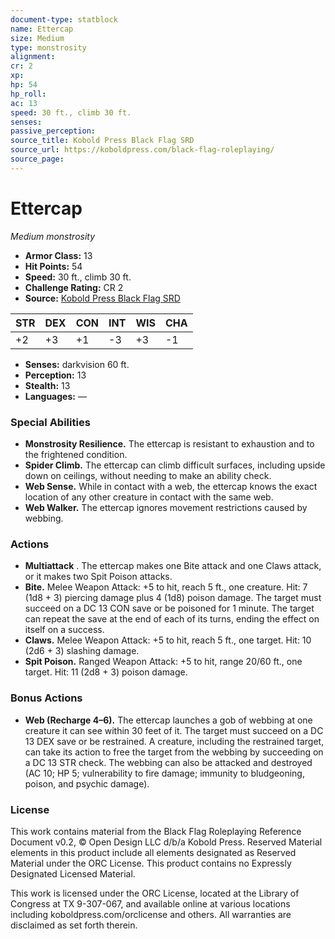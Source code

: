 ```yaml
---
document-type: statblock
name: Ettercap
size: Medium
type: monstrosity
alignment: 
cr: 2
xp: 
hp: 54
hp_roll: 
ac: 13
speed: 30 ft., climb 30 ft.
senses: 
passive_perception: 
source_title: Kobold Press Black Flag SRD
source_url: https://koboldpress.com/black-flag-roleplaying/
source_page: 
---
```


# Ettercap

*Medium monstrosity*

- **Armor Class:** 13
- **Hit Points:** 54
- **Speed:** 30 ft., climb 30 ft.
- **Challenge Rating:** CR 2
- **Source:** [Kobold Press Black Flag SRD](https://koboldpress.com/black-flag-roleplaying/)

| STR | DEX | CON | INT | WIS | CHA |
| --- | --- | --- | --- | --- | --- |
| +2 | +3 | +1 | -3 | +3 | -1 |

- **Senses:** darkvision 60 ft.
- **Perception:** 13
- **Stealth:** 13
- **Languages:** —

### Special Abilities

- **Monstrosity Resilience.** The ettercap is resistant to exhaustion and to the frightened condition.
- **Spider Climb.** The ettercap can climb difficult surfaces, including upside down on ceilings, without needing to make an ability check.
- **Web Sense.** While in contact with a web, the ettercap knows the exact location of any other creature in contact with the same web.
- **Web Walker.** The ettercap ignores movement restrictions caused by webbing.

### Actions

- **Multiattack** . The ettercap makes one Bite attack and one Claws attack, or it makes two Spit Poison attacks.
- **Bite.** Melee Weapon Attack: +5 to hit, reach 5 ft., one creature. Hit: 7 (1d8 + 3) piercing damage plus 4 (1d8) poison damage. The target must succeed on a DC 13 CON save or be poisoned for 1 minute. The target can repeat the save at the end of each of its turns, ending the effect on itself on a success.
- **Claws.** Melee Weapon Attack: +5 to hit, reach 5 ft., one target. Hit: 10 (2d6 + 3) slashing damage.
- **Spit Poison.** Ranged Weapon Attack: +5 to hit, range 20/60 ft., one target. Hit: 11 (2d8 + 3) poison damage.

### Bonus Actions

- **Web (Recharge 4–6).** The ettercap launches a gob of webbing at one creature it can see within 30 feet of it. The target must succeed on a DC 13 DEX save or be restrained. A creature, including the restrained target, can take its action to free the target from the webbing by succeeding on a DC 13 STR check. The webbing can also be attacked and destroyed (AC 10; HP 5; vulnerability to fire damage; immunity to bludgeoning, poison, and psychic damage).

### License

This work contains material from the Black Flag Roleplaying Reference Document v0.2, © Open Design LLC d/b/a Kobold Press. Reserved Material elements in this product include all elements designated as Reserved Material under the ORC License. This product contains no Expressly Designated Licensed Material.

This work is licensed under the ORC License, located at the Library of Congress at TX 9-307-067, and available online at various locations including koboldpress.com/orclicense and others. All warranties are disclaimed as set forth therein.
